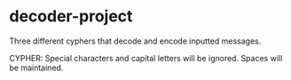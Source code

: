 # decoder-project
Three different cyphers that decode and encode inputted messages.

CYPHER: 
Special characters and capital letters will be ignored.
Spaces will be maintained.
